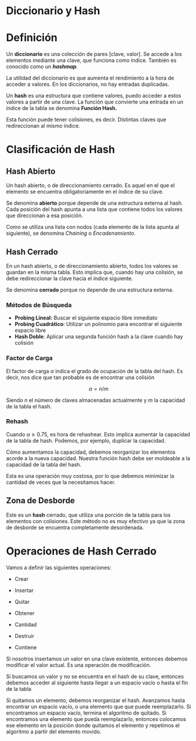 # Diccionario y Hash

# Definición

Un **diccionario** es una colección de pares [clave, valor]. Se accede a los elementos mediante una clave, que funciona como índice. También es conocido como un ***hashmap**.*

La utilidad del diccionario es que aumenta el rendimiento a la hora de acceder a valores. En los diccionarios, no hay entradas duplicadas.

Un **hash** es una estructura que contiene valores, puedo acceder a estos valores a partir de una clave. La función que convierte una entrada en un índice de la tabla se denomina **Función Hash.**

Esta función puede tener colisiones, es decir. Distintas claves que redireccionan al mismo índice.

# Clasificación de Hash

## Hash Abierto

Un hash abierto, o de direccionamiento cerrado. Es aquel en el que el elemento se encuentra obligatoriamente en el índice de su clave. 

Se denomina **abierto** porque depende de una estructura externa al hash. Cada posición del hash apunta a una lista que contiene todos los valores que direccionan a esa posición.

Como se utiliza una lista con nodos (cada elemento de la lista apunta al siguiente), se denomina *Chaining* o *Encadenamiento*.

## Hash Cerrado

En un hash abierto, o de direccionamiento abierto, todos los valores se guardan en la misma tabla. Esto implica que, cuando hay una colisión, se debe redireccionar la clave hacia el índice siguiente.

Se denomina **cerrado** porque no depende de una estructura externa.

### Métodos de Búsqueda

- **Probing Lineal:** Buscar el siguiente espacio libre inmediato
- **Probing Cuadrático**: Utilizar un polinomio para encontrar el siguiente espacio libre
- **Hash Doble**: Aplicar una segunda función hash a la clave cuando hay colisión

### Factor de Carga

El factor de carga $\alpha$ indica el grado de ocupación de la tabla del hash. Es decir, nos dice que tan probable es de encontrar una colisión

$$
\alpha = n/m
$$

Siendo $n$ el número de claves almacenadas actualmente y $m$ la capacidad de la tabla el hash.

### Rehash

Cuando $\alpha ≥ 0.75$, es hora de rehashear. Esto implica aumentar la capacidad de la tabla de hash. Podemos, por ejemplo, duplicar la capacidad.

Cómo aumentamos la capacidad, debemos reorganizar los elementos acorde a la nueva capacidad. Nuestra función hash debe ser moldeable a la capacidad de la tabla del hash.

Esta es una operación muy costosa, por lo que debemos minimizar la cantidad de veces que la necesitamos hacer.

## Zona de Desborde

Este es un **hash** cerrado, que utiliza una porción de la tabla para los elementos con colisiones. Este método no es muy efectivo ya que la zona de desborde se encuentra completamente desordenada.

# Operaciones de Hash Cerrado

Vamos a definir las siguientes operaciones:

- Crear
- Insertar
- Quitar
- Obtener

- Cantidad
- Destruir
- Contiene

Si nosotros insertamos un valor en una clave existente, entonces debemos modificar el valor actual. Es una operación de modificación.

Si buscamos un valor y no se encuentra en el hash de su clave, entonces debemos acceder al siguiente hasta llegar a un espacio vacío o hasta el fin de la tabla

Si quitamos un elemento, debemos reorganizar el hash. Avanzamos hasta encontrar un espacio vacío, o una elemento que que puede reemplazarlo. Si encontramos un espacio vacío, termina el algoritmo de quitado. Si encontramos una elemento que pueda reemplazarlo, entonces colocamos ese elemento en la posición donde quitamos el elemento y repetimos el algoritmo a partir del elemento movido.